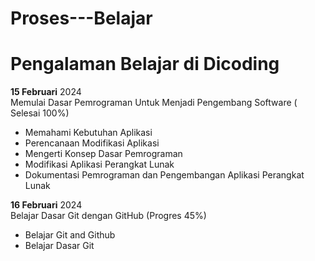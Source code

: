 # Proses---Belajar
# Pengalaman Belajar di Dicoding

**15 Februari** 2024<br>
Memulai Dasar Pemrograman Untuk Menjadi Pengembang Software ( Selesai 100%)
* Memahami Kebutuhan Aplikasi
* Perencanaan Modifikasi Aplikasi
* Mengerti Konsep Dasar Pemrograman
* Modifikasi Aplikasi Perangkat Lunak
* Dokumentasi Pemrograman dan Pengembangan Aplikasi Perangkat Lunak
  
**16 Februari** 2024<br>
Belajar Dasar Git dengan GitHub (Progres 45%)
* Belajar Git and Github
* Belajar Dasar Git
